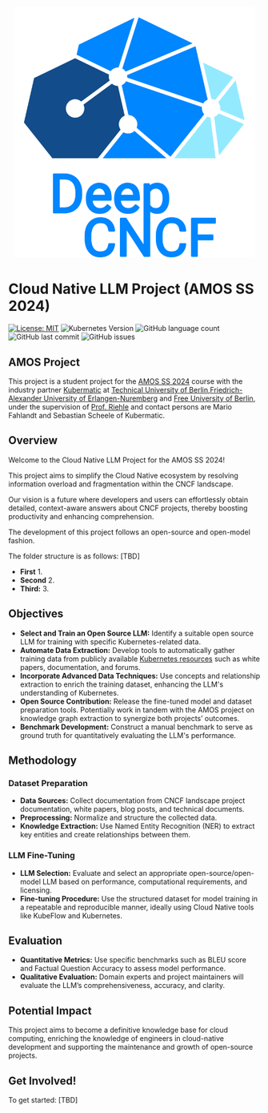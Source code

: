 <h1 align="center">
  <img src="/Deliverables/sprint-01/team-logo.png" alt="ChatCNCF team-logo" height="500"/>
</h1>

# Cloud Native LLM Project (AMOS SS 2024)
[![License: MIT](https://img.shields.io/badge/License-MIT-yellow.svg)](https://opensource.org/licenses/MIT)
![Kubernetes Version](https://img.shields.io/badge/kubernetes-v1.21-blue.svg)
![GitHub language count](https://img.shields.io/github/languages/count/amosproj/amos2024ss08-cloud-native-llm)
![GitHub last commit](https://img.shields.io/github/last-commit/amosproj/amos2024ss08-cloud-native-llm)
![GitHub issues](https://img.shields.io/github/issues/amosproj/amos2024ss08-cloud-native-llm)


## AMOS Project
This project is a student project for the [AMOS SS 2024](https://github.com/amosproj) course with the industry partner [Kubermatic](https://www.kubermatic.com)
at [Technical University of Berlin](https://www.tu.berlin),[Friedrich-Alexander University of Erlangen-Nuremberg](https://www.fau.de) and [Free University of Berlin](https://www.fu-berlin.de), under the supervision of [Prof. Riehle](https://oss.cs.fau.de/person/riehle-dirk/) and contact persons are Mario Fahlandt and Sebastian Scheele of Kubermatic.

## Overview

Welcome to the Cloud Native LLM Project for the AMOS SS 2024! 

This project aims to simplify the Cloud Native ecosystem by resolving information overload and fragmentation within the CNCF landscape.

Our vision is a future where developers and users can effortlessly obtain detailed, context-aware answers about CNCF projects, thereby boosting productivity and enhancing comprehension.

The development of this project follows an open-source and open-model fashion.

The folder structure is as follows:
[TBD]
- **First** 1.
- **Second** 2.
- **Third:** 3.


## Objectives

- **Select and Train an Open Source LLM:** Identify a suitable open source LLM for training with specific Kubernetes-related data.
- **Automate Data Extraction:** Develop tools to automatically gather training data from publicly available [Kubernetes resources](https://www.kubermatic.com/company/community/) such as white papers, documentation, and forums.
- **Incorporate Advanced Data Techniques:** Use concepts and relationship extraction to enrich the training dataset, enhancing the LLM's understanding of Kubernetes.
- **Open Source Contribution:** Release the fine-tuned model and dataset preparation tools.
Potentially work in tandem with the AMOS project on knowledge graph extraction to synergize both projects’ outcomes.
- **Benchmark Development:** Construct a manual benchmark to serve as ground truth for quantitatively evaluating the LLM's performance.

## Methodology

### Dataset Preparation

- **Data Sources:** Collect documentation from CNCF landscape project documentation, white papers, blog posts, and technical documents.
- **Preprocessing:** Normalize and structure the collected data.
- **Knowledge Extraction:** Use Named Entity Recognition (NER) to extract key entities and create relationships between them.

### LLM Fine-Tuning

- **LLM Selection:** Evaluate and select an appropriate open-source/open-model LLM based on performance, computational requirements, and licensing.
- **Fine-tuning Procedure:** Use the structured dataset for model training in a repeatable and reproducible manner, ideally using Cloud Native tools like KubeFlow and Kubernetes.

## Evaluation

- **Quantitative Metrics:** Use specific benchmarks such as BLEU score and Factual Question Accuracy to assess model performance.
- **Qualitative Evaluation:** Domain experts and project maintainers will evaluate the LLM’s comprehensiveness, accuracy, and clarity.


## Potential Impact

This project aims to become a definitive knowledge base for cloud computing, enriching the knowledge of engineers in cloud-native development and supporting the maintenance and growth of open-source projects.

## Get Involved!

To get started:
[TBD]
